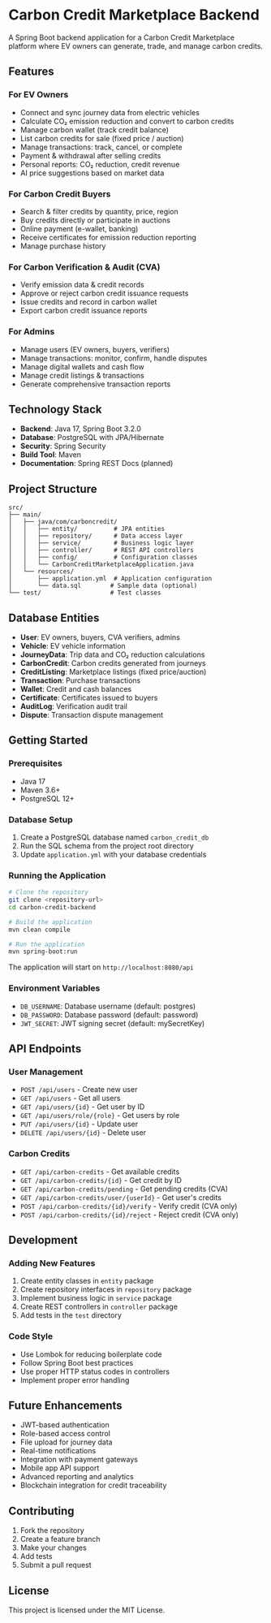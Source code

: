 # Carbon Credit Marketplace Backend

A Spring Boot backend application for a Carbon Credit Marketplace platform where EV owners can generate, trade, and manage carbon credits.

## Features

### For EV Owners
- Connect and sync journey data from electric vehicles
- Calculate CO₂ emission reduction and convert to carbon credits
- Manage carbon wallet (track credit balance)
- List carbon credits for sale (fixed price / auction)
- Manage transactions: track, cancel, or complete
- Payment & withdrawal after selling credits
- Personal reports: CO₂ reduction, credit revenue
- AI price suggestions based on market data

### For Carbon Credit Buyers
- Search & filter credits by quantity, price, region
- Buy credits directly or participate in auctions
- Online payment (e-wallet, banking)
- Receive certificates for emission reduction reporting
- Manage purchase history

### For Carbon Verification & Audit (CVA)
- Verify emission data & credit records
- Approve or reject carbon credit issuance requests
- Issue credits and record in carbon wallet
- Export carbon credit issuance reports

### For Admins
- Manage users (EV owners, buyers, verifiers)
- Manage transactions: monitor, confirm, handle disputes
- Manage digital wallets and cash flow
- Manage credit listings & transactions
- Generate comprehensive transaction reports

## Technology Stack

- **Backend**: Java 17, Spring Boot 3.2.0
- **Database**: PostgreSQL with JPA/Hibernate
- **Security**: Spring Security
- **Build Tool**: Maven
- **Documentation**: Spring REST Docs (planned)

## Project Structure

```
src/
├── main/
│   ├── java/com/carboncredit/
│   │   ├── entity/          # JPA entities
│   │   ├── repository/      # Data access layer
│   │   ├── service/         # Business logic layer
│   │   ├── controller/      # REST API controllers
│   │   ├── config/          # Configuration classes
│   │   └── CarbonCreditMarketplaceApplication.java
│   └── resources/
│       ├── application.yml  # Application configuration
│       └── data.sql        # Sample data (optional)
└── test/                   # Test classes
```

## Database Entities

- **User**: EV owners, buyers, CVA verifiers, admins
- **Vehicle**: EV vehicle information
- **JourneyData**: Trip data and CO₂ reduction calculations
- **CarbonCredit**: Carbon credits generated from journeys
- **CreditListing**: Marketplace listings (fixed price/auction)
- **Transaction**: Purchase transactions
- **Wallet**: Credit and cash balances
- **Certificate**: Certificates issued to buyers
- **AuditLog**: Verification audit trail
- **Dispute**: Transaction dispute management

## Getting Started

### Prerequisites
- Java 17
- Maven 3.6+
- PostgreSQL 12+

### Database Setup
1. Create a PostgreSQL database named `carbon_credit_db`
2. Run the SQL schema from the project root directory
3. Update `application.yml` with your database credentials

### Running the Application
```bash
# Clone the repository
git clone <repository-url>
cd carbon-credit-backend

# Build the application
mvn clean compile

# Run the application
mvn spring-boot:run
```

The application will start on `http://localhost:8080/api`

### Environment Variables
- `DB_USERNAME`: Database username (default: postgres)
- `DB_PASSWORD`: Database password (default: password)
- `JWT_SECRET`: JWT signing secret (default: mySecretKey)

## API Endpoints

### User Management
- `POST /api/users` - Create new user
- `GET /api/users` - Get all users
- `GET /api/users/{id}` - Get user by ID
- `GET /api/users/role/{role}` - Get users by role
- `PUT /api/users/{id}` - Update user
- `DELETE /api/users/{id}` - Delete user

### Carbon Credits
- `GET /api/carbon-credits` - Get available credits
- `GET /api/carbon-credits/{id}` - Get credit by ID
- `GET /api/carbon-credits/pending` - Get pending credits (CVA)
- `GET /api/carbon-credits/user/{userId}` - Get user's credits
- `POST /api/carbon-credits/{id}/verify` - Verify credit (CVA only)
- `POST /api/carbon-credits/{id}/reject` - Reject credit (CVA only)

## Development

### Adding New Features
1. Create entity classes in `entity` package
2. Create repository interfaces in `repository` package
3. Implement business logic in `service` package
4. Create REST controllers in `controller` package
5. Add tests in the `test` directory

### Code Style
- Use Lombok for reducing boilerplate code
- Follow Spring Boot best practices
- Use proper HTTP status codes in controllers
- Implement proper error handling

## Future Enhancements

- JWT-based authentication
- Role-based access control
- File upload for journey data
- Real-time notifications
- Integration with payment gateways
- Mobile app API support
- Advanced reporting and analytics
- Blockchain integration for credit traceability

## Contributing

1. Fork the repository
2. Create a feature branch
3. Make your changes
4. Add tests
5. Submit a pull request

## License

This project is licensed under the MIT License.
